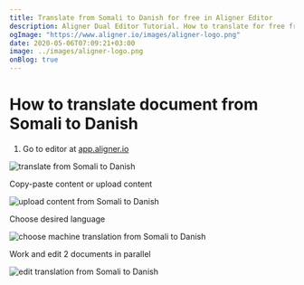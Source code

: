 ```yaml
---
title: Translate from Somali to Danish for free in Aligner Editor
description: Aligner Dual Editor Tutorial. How to translate for free from Somali to Danish. Aligner is multilingual document management platform. 
ogImage: "https://www.aligner.io/images/aligner-logo.png"
date: 2020-05-06T07:09:21+03:00
image: ../images/aligner-logo.png
onBlog: true
---
```


# How to translate document from Somali to Danish

1. Go to editor at [app.aligner.io](https://app.aligner.io "Aligner App web page")

![translate from Somali to Danish](../aligner-blank-editor.png "translate from Somali to Danish")

Copy-paste content or upload content

![upload content from Somali to Danish](../aligner-uploaded-document.png "upload content from Somali to Danish")

Choose desired language

![choose machine translation from Somali to Danish](../aligner-language-dropdown.png "choose machine translation from Somali to Danish")

Work and edit 2 documents in parallel

![edit translation from Somali to Danish](../aligner-double-sitded-editor.png "edit translation from Somali to Danish")

